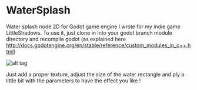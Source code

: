 # WaterSplash
Water splash node 2D for Godot game engine I wrote for my indie game LittleShadows. 
To use it, just clone in into your godot branch module directory and recompile godot (as explained here http://docs.godotengine.org/en/stable/reference/custom_modules_in_c++.html)

![alt tag](https://github.com/laverneth/WaterSplash/blob/master/watersplash.png)

Just add a proper texture, adjust the size of the water rectangle and ply a little bit with the parameters to have the effect you like !
